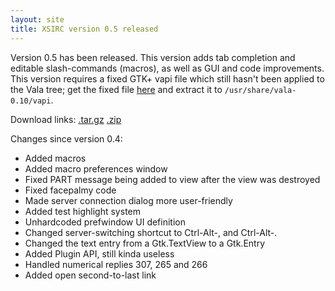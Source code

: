```yaml
---
layout: site
title: XSIRC version 0.5 released
---
```


Version 0.5 has been released. This version adds tab completion and editable slash-commands (macros), as well as GUI and code improvements. This version requires a fixed GTK+ vapi file which still hasn't been applied to the Vala tree; get the fixed file [here](http://ahb.me/11-h) and extract it to `/usr/share/vala-0.10/vapi`.

Download links: [.tar.gz](https://github.com/NieXS/XSIRC/tarball/v0.5) [.zip](https://github.com/NieXS/XSIRC/zipball/v0.5)

Changes since version 0.4:
* Added macros
* Added macro preferences window
* Fixed PART message being added to view after the view was destroyed
* Fixed facepalmy code
* Made server connection dialog more user-friendly
* Added test highlight system
* Unhardcoded prefwindow UI definition
* Changed server-switching shortcut to Ctrl-Alt-, and Ctrl-Alt-.
* Changed the text entry from a Gtk.TextView to a Gtk.Entry
* Added Plugin API, still kinda useless
* Handled numerical replies 307, 265 and 266
* Added open second-to-last link
